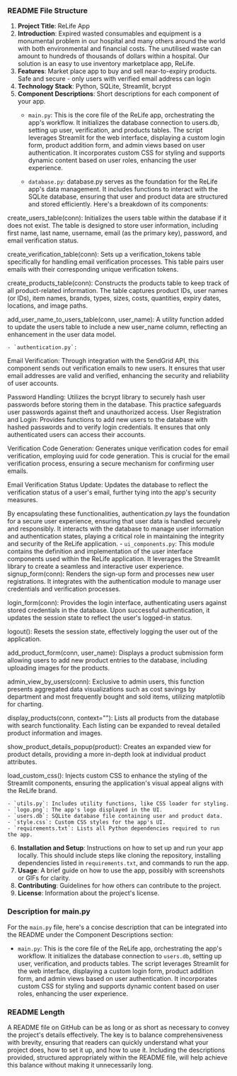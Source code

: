 ### README File Structure

1. **Project Title**: ReLife App
2. **Introduction**: Expired wasted consumables and equipment is a monumental problem in our hospital and many others around the world with both environmental and financial costs.  The unutilised waste can amount to hundreds of thousands of dollars within a hospital. Our solution is an easy to use inventory marketplace app, ReLife. 
3. **Features**: Market place app to buy and sell near-to-expiry products. Safe and secure - only users with verified email address can login
4. **Technology Stack**: Python, SQLite, Streamlit, bcrypt
5. **Component Descriptions**: Short descriptions for each component of your app.
    - `main.py`: This is the core file of the ReLife app, orchestrating the app's workflow. It initializes the database connection to users.db, setting up user, verification, and products tables. The script leverages Streamlit for the web interface, displaying a custom login form, product addition form, and admin views based on user authentication. It incorporates custom CSS for styling and supports dynamic content based on user roles, enhancing the user experience.
      
    - `database.py`: database.py serves as the foundation for the ReLife app's data management. It includes functions to interact with the SQLite database, ensuring that user and product data are structured and stored efficiently. Here's a breakdown of its components:

create_users_table(conn): Initializes the users table within the database if it does not exist. The table is designed to store user information, including first name, last name, username, email (as the primary key), password, and email verification status.

create_verification_table(conn): Sets up a verification_tokens table specifically for handling email verification processes. This table pairs user emails with their corresponding unique verification tokens.

create_products_table(conn): Constructs the products table to keep track of all product-related information. The table captures product IDs, user names (or IDs), item names, brands, types, sizes, costs, quantities, expiry dates, locations, and image paths.

add_user_name_to_users_table(conn, user_name): A utility function added to update the users table to include a new user_name column, reflecting an enhancement in the user data model.

    - `authentication.py`: 
Email Verification: Through integration with the SendGrid API, this component sends out verification emails to new users. It ensures that user email addresses are valid and verified, enhancing the security and reliability of user accounts.

Password Handling: Utilizes the bcrypt library to securely hash user passwords before storing them in the database. This practice safeguards user passwords against theft and unauthorized access.
User Registration and Login: Provides functions to add new users to the database with hashed passwords and to verify login credentials. It ensures that only authenticated users can access their accounts.

Verification Code Generation: Generates unique verification codes for email verification, employing uuid for code generation. This is crucial for the email verification process, ensuring a secure mechanism for confirming user emails.

Email Verification Status Update: Updates the database to reflect the verification status of a user's email, further tying into the app's security measures.

By encapsulating these functionalities, authentication.py lays the foundation for a secure user experience, ensuring that user data is handled securely and responsibly. It interacts with the database to manage user information and authentication states, playing a critical role in maintaining the integrity and security of the ReLife application.
    - `ui_components.py`: This module contains the definition and implementation of the user interface components used within the ReLife application. It leverages the Streamlit library to create a seamless and interactive user experience.
signup_form(conn): Renders the sign-up form and processes new user registrations. It integrates with the authentication module to manage user credentials and verification processes.

login_form(conn): Provides the login interface, authenticating users against stored credentials in the database. Upon successful authentication, it updates the session state to reflect the user's logged-in status.

logout(): Resets the session state, effectively logging the user out of the application.

add_product_form(conn, user_name): Displays a product submission form allowing users to add new product entries to the database, including uploading images for the products.

admin_view_by_users(conn): Exclusive to admin users, this function presents aggregated data visualizations such as cost savings by department and most frequently bought and sold items, utilizing matplotlib for charting.

display_products(conn, context=""): Lists all products from the database with search functionality. Each listing can be expanded to reveal detailed product information and images.

show_product_details_popup(product): Creates an expanded view for product details, providing a more in-depth look at individual product attributes.

load_custom_css(): Injects custom CSS to enhance the styling of the Streamlit components, ensuring the application's visual appeal aligns with the ReLife brand.

    - `utils.py`: Includes utility functions, like CSS loader for styling.
    - `logo.png`: The app's logo displayed in the UI.
    - `users.db`: SQLite database file containing user and product data.
    - `style.css`: Custom CSS styles for the app's UI.
    - `requirements.txt`: Lists all Python dependencies required to run the app.
6. **Installation and Setup**: Instructions on how to set up and run your app locally. This should include steps like cloning the repository, installing dependencies listed in `requirements.txt`, and commands to run the app.
7. **Usage**: A brief guide on how to use the app, possibly with screenshots or GIFs for clarity.
8. **Contributing**: Guidelines for how others can contribute to the project.
9. **License**: Information about the project's license.

### Description for main.py

For the `main.py` file, here's a concise description that can be integrated into the README under the Component Descriptions section:

- `main.py`: This is the core file of the ReLife app, orchestrating the app's workflow. It initializes the database connection to `users.db`, setting up user, verification, and products tables. The script leverages Streamlit for the web interface, displaying a custom login form, product addition form, and admin views based on user authentication. It incorporates custom CSS for styling and supports dynamic content based on user roles, enhancing the user experience.

### README Length

A README file on GitHub can be as long or as short as necessary to convey the project's details effectively. The key is to balance comprehensiveness with brevity, ensuring that readers can quickly understand what your project does, how to set it up, and how to use it. Including the descriptions provided, structured appropriately within the README file, will help achieve this balance without making it unnecessarily long.
